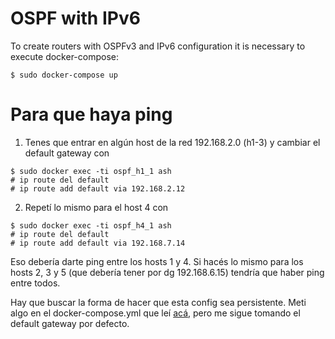 # OSPF with IPv6
To create routers with OSPFv3 and IPv6 configuration it is necessary to execute docker-compose:

```
$ sudo docker-compose up
```

# Para que haya ping
1. Tenes que entrar en algún host de la red 192.168.2.0 (h1-3) y cambiar el default gateway con
```
$ sudo docker exec -ti ospf_h1_1 ash
# ip route del default
# ip route add default via 192.168.2.12
```
2. Repetí lo mismo para el host 4 con
```
$ sudo docker exec -ti ospf_h4_1 ash
# ip route del default
# ip route add default via 192.168.7.14
```

Eso debería darte ping entre los hosts 1 y 4. Si hacés lo mismo para los hosts 2, 3 y 5 (que debería tener por dg 192.168.6.15) tendría que haber ping entre todos.

Hay que buscar la forma de hacer que esta config sea persistente. Meti algo en el docker-compose.yml que leí [acá](https://docs.docker.com/compose/compose-file/compose-file-v2/#ipv4_address-ipv6_address), pero me sigue tomando el default gateway por defecto.
